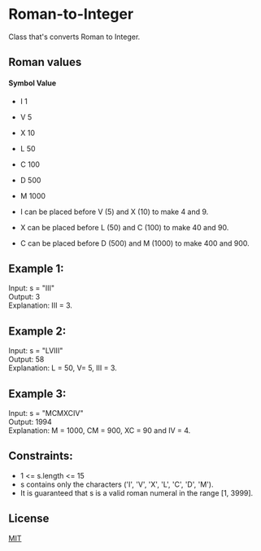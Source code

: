 # Roman-to-Integer

Class that's converts Roman to Integer.


## Roman values

#### Symbol    Value
- I             1
- V             5
- X             10
- L             50
- C             100
- D             500
- M             1000

- I can be placed before V (5) and X (10) to make 4 and 9. 
- X can be placed before L (50) and C (100) to make 40 and 90. 
- C can be placed before D (500) and M (1000) to make 400 and 900.

## Example 1:

Input: s = "III"<br />
Output: 3 <br />
Explanation: III = 3.

## Example 2:

Input: s = "LVIII"<br />
Output: 58 <br />
Explanation: L = 50, V= 5, III = 3.

## Example 3:

Input: s = "MCMXCIV"<br />
Output: 1994 <br />
Explanation: M = 1000, CM = 900, XC = 90 and IV = 4.

## Constraints:

- 1 <= s.length <= 15
- s contains only the characters ('I', 'V', 'X', 'L', 'C', 'D', 'M').
- It is guaranteed that s is a valid roman numeral in the range [1, 3999].


## License
[MIT](https://choosealicense.com/licenses/mit/)
